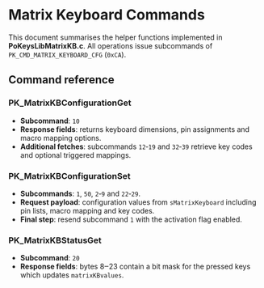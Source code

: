 # Matrix Keyboard Commands

This document summarises the helper functions implemented in **PoKeysLibMatrixKB.c**.
All operations issue subcommands of `PK_CMD_MATRIX_KEYBOARD_CFG` (`0xCA`).

## Command reference

### PK_MatrixKBConfigurationGet
* **Subcommand**: `10`
* **Response fields**: returns keyboard dimensions, pin assignments and macro mapping options.
* **Additional fetches**: subcommands `12`‑`19` and `32`‑`39` retrieve key codes and optional triggered mappings.

### PK_MatrixKBConfigurationSet
* **Subcommands**: `1`, `50`, `2`‑`9` and `22`‑`29`.
* **Request payload**: configuration values from `sMatrixKeyboard` including pin lists, macro mapping and key codes.
* **Final step**: resend subcommand `1` with the activation flag enabled.

### PK_MatrixKBStatusGet
* **Subcommand**: `20`
* **Response fields**: bytes 8‒23 contain a bit mask for the pressed keys which updates `matrixKBvalues`.
